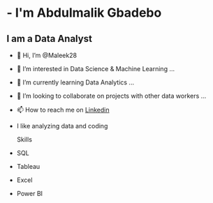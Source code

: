 # - I'm Abdulmalik Gbadebo #
## I am a Data Analyst #
- 👋 Hi, I’m @Maleek28
- 👀 I’m interested in Data Science & Machine Learning ...
- 🌱 I’m currently learning Data Analytics ...
- 💞️ I’m looking to collaborate on projects with other data workers  ...
- 📫 How to reach me on [Linkedin](https://www.linkedin.com/in/abdulmalik-gbadebo-3680b7186/)
- I like analyzing data and coding

   Skills
- SQL
- Tableau
- Excel
- Power BI 

<!---
Maleek28/Maleek28 is a ✨ special ✨ repository because its `README.md` (this file) appears on your GitHub profile.
You can click the Preview link to take a look at your changes.
--->
